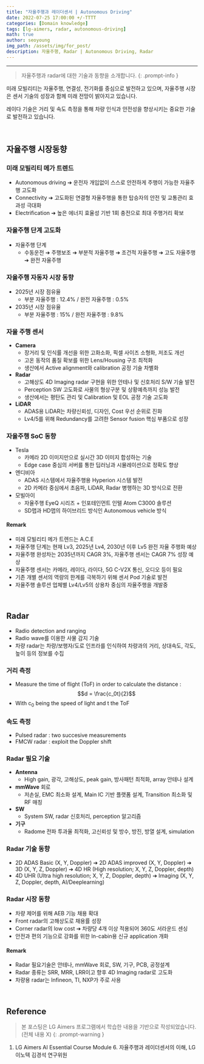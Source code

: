 ```yaml
---
title: "자율주행과 레이더센서 | Autonomous Driving"
date: 2022-07-25 17:00:00 +/-TTTT
categories: [Domain knowledge]
tags: [lg-aimers, radar, autonomous-driving]
math: true
author: seoyoung
img_path: /assets/img/for_post/
description: 자율주행, Radar | Autonomous Driving, Radar
---
```




------------------

> 자율주행과 radar에 대한 기술과 동향을 소개합니다.
{: .prompt-info }

미래 모빌리티는 자율주행, 연결성, 전기화를 중심으로 발전하고 있으며, 자율주행 시장은 센서 기술의 성장과 함께 미래 전망이 밝아지고 있습니다. 

레이다 기술은 거리 및 속도 측정을 통해 차량 인식과 안전성을 향상시키는 중요한 기술로 발전하고 있습니다.

&nbsp;
&nbsp;
&nbsp;

## **자율주행 시장동향**

### 미래 모빌리티 메가 트렌드

- Autonomous driving ➔ 운전자 개입없이 스스로 안전하게 주행이 가능한 자율주행 고도화
- Connectivity ➔ 고도화된 연결형 자율주행을 통한 탑승자의 안전 및 교통관리 효과성 극대화
- Electrification ➔ 높은 에너지 효율성 기반 1회 충전으로 최대 주행거리 확보



### 자율주행 단계 고도화

- 자율주행 단계
  - 수동운전 ➔ 주행보조 ➔ 부분적 자율주행 ➔ 조건적 자율주행 ➔ 고도 자율주행 ➔ 완전 자율주행



### 자율주행 자동자 시장 동향

- 2025년 시장 점유율
  - 부분 자율주행 : 12.4% / 완전 자율주행 : 0.5%
- 2035년 시장 점유율
  - 부분 자율주행 : 15% / 완전 자율주행 : 9.8%



### 자율 주행 센서

- **Camera**
  - 장거리 및 인식률 개선을 위한 고화소화, 픽셀 사이즈 소형화, 저조도 개선
  - 고온 동작의 품질 확보를 위한 Lens/Housing 구조 최적화
  - 생산에서 Active alignment와 calibration 공정 기술 차별화
- **Radar**
  - 고해상도 4D Imaging radar 구현을 위한 안테나 및 신호처리 S/W 기술 발전
  - Perception SW 고도화로 사물의 형상구분 및 상황예측까지 성능 발전
  - 생산에서는 평탄도 관리 및 Calibration 및 EOL 공정 기술 고도화
- **LiDAR**
  - ADAS용 LiDAR는 차량신뢰성, 디자인, Cost 우선 순위로 진화
  - Lv4/5를 위해 Redundancy를 고려한 Sensor fusion 핵심 부품으로 성장



### 자율주행 SoC 동향

- Tesla
  - 카메라 2D 이미지만으로 실시간 3D 이미지 합성하는 기술
  - Edge case 중심의 서버를 통한 딥러닝과 시뮬레이션으로 정확도 향상
- 엔디비아
  - ADAS 시스템에서 자율주행용 Hyperion 시스템 발전
  - 2D 카메라 중심에서 초음파, LiDAR, Radar 병행하는 3D 방식으로 전환
- 모빌아이
  - 자율주행 EyeQ 시리즈 + 인포테인먼트 인텔 Atom C3000 솔루션
  - SD맵과 HD맵의 하이브리드 방식인 Autonomous vehicle 방식



#### Remark

- 미래 모빌리티 메가 트렌드는 A.C.E
- 자율주행 단계는 현재 Lv3, 2025년 Lv4, 2030년 이후 Lv5 완전 자율 주행화 예상
- 자율주행 완성차는 2035년까지 CAGR 3%, 자율주행 센서는 CAGR 7% 성장 예상
- 자율주행 센서는 카메라, 레이다, 라이다, 5G C-V2X 통신, 오디오 등이 필요
- 기존 개별 센서의 역량의 한계를 극복하기 위해 센서 Pod 기술로 발전
- 자율주행 솔루션 업체별 Lv4/Lv5의 상용차 중심의 자율주행을 개발중

&nbsp;
&nbsp;
&nbsp;

## **Radar**

- Radio detection and ranging
- Radio wave를 이용한 사물 감지 기술
- 차량 radar는 차량/보행자/도로 인프라를 인식하여 차량과의 거리, 상대속도, 각도, 높이 등의 정보를 수집



### 거리 측정

- Measure the time of flight (ToF) in order to calculate the distance : $$d = \frac{c_0t}{2}$$
- With c<sub>0</sub> being the speed of light and t the ToF



### 속도 측정

- Pulsed radar : two succesive measurements
- FMCW radar : exploit the Doppler shift



### Radar 필요 기술

- **Antenna**
  - High gain, 광각, 고해상도, peak gain, 방사패턴 최적화, array 안테나 설계
- **mmWave** 회로
  - 저손실, EMC 최소화 설계, Main IC 기반 플랫폼 설계, Transition 최소화 및 RF 매칭
- **SW**
  - System SW, radar 신호처리, perception 알고리즘
- **기구**
  - Radome 전파 투과율 최적화, 고신뢰성 및 방수, 방진, 방열 설계, simulation



### Radar 기술 동향

- 2D ADAS Basic (X, Y, Doppler) ➔ 2D ADAS improved (X, Y, Doppler) ➔ 3D (X, Y, Z, Doppler) ➔ 4D HR (High resolution; X, Y, Z, Doppler, depth)
 - 4D UHR (Ultra high resolution; X, Y, Z, Doppler, depth) ➔ Imaging (X, Y, Z, Doppler, depth, AI/Deeplearning)



### Radar 시장 동향

- 차량 제어를 위해 AEB 기능 채용 확대
- Front radar의 고해상도로 채용률 성장
- Corner radar의 low cost ➔ 차량당 4개 이상 적용되어 360도 서라운드 센싱
- 안전과 편의 기능으로 강화를 위한 In-cabin용 신규 application 개화



#### Remark

- Radar 필요기술은 안테나, mmWave 회로, SW, 기구, PCB, 공정설계
- Radar 종류는 SRR, MRR, LRR이고 향후 4D Imaging radar로 고도화
- 차량용 radar는 Infineon, TI, NXP가 주로 사용

&nbsp;
&nbsp;
&nbsp;

## Reference
> 본 포스팅은 LG Aimers 프로그램에서 학습한 내용을 기반으로 작성되었습니다. (전체 내용 X)
{: .prompt-warning }

1. LG Aimers AI Essential Course Module 6. 자율주행과 레이더센서의 이해, LG이노텍 김경석 연구위원


